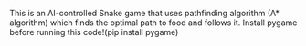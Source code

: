 This is an AI-controlled Snake game that uses pathfinding algorithm (A* algorithm) which finds the optimal path to food and follows it.
Install pygame before running this code!(pip install pygame)
